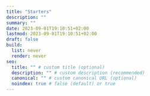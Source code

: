 ```yaml
---
title: "Starters"
description: ""
summary: ""
date: 2023-09-01T19:10:51+02:00
lastmod: 2023-09-01T19:10:51+02:00
draft: false
build:
  list: never
  render: never
seo:
  title: "" # custom title (optional)
  description: "" # custom description (recommended)
  canonical: "" # custom canonical URL (optional)
  noindex: true # false (default) or true
---
```

